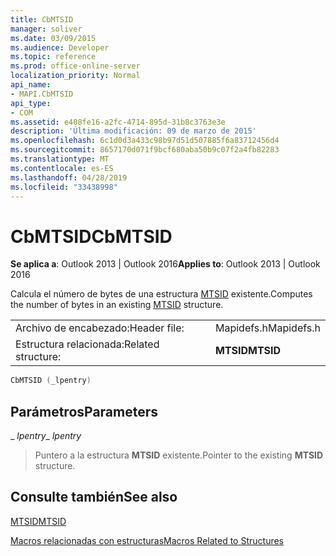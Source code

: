 ```yaml
---
title: CbMTSID
manager: soliver
ms.date: 03/09/2015
ms.audience: Developer
ms.topic: reference
ms.prod: office-online-server
localization_priority: Normal
api_name:
- MAPI.CbMTSID
api_type:
- COM
ms.assetid: e408fe16-a2fc-4714-895d-31b8c3763e3e
description: 'Última modificación: 09 de marzo de 2015'
ms.openlocfilehash: 6c1d0d3a433c98b97d51d507885f6a83712456d4
ms.sourcegitcommit: 8657170d071f9bcf680aba50b9c07f2a4fb82283
ms.translationtype: MT
ms.contentlocale: es-ES
ms.lasthandoff: 04/28/2019
ms.locfileid: "33438998"
---
```

# <a name="cbmtsid"></a><span data-ttu-id="b6b65-103">CbMTSID</span><span class="sxs-lookup"><span data-stu-id="b6b65-103">CbMTSID</span></span>

  
  
<span data-ttu-id="b6b65-104">**Se aplica a**: Outlook 2013 | Outlook 2016</span><span class="sxs-lookup"><span data-stu-id="b6b65-104">**Applies to**: Outlook 2013 | Outlook 2016</span></span> 
  
<span data-ttu-id="b6b65-105">Calcula el número de bytes de una estructura [MTSID](mtsid.md) existente.</span><span class="sxs-lookup"><span data-stu-id="b6b65-105">Computes the number of bytes in an existing [MTSID](mtsid.md) structure.</span></span> 
  
|||
|:-----|:-----|
|<span data-ttu-id="b6b65-106">Archivo de encabezado:</span><span class="sxs-lookup"><span data-stu-id="b6b65-106">Header file:</span></span>  <br/> |<span data-ttu-id="b6b65-107">Mapidefs.h</span><span class="sxs-lookup"><span data-stu-id="b6b65-107">Mapidefs.h</span></span>  <br/> |
|<span data-ttu-id="b6b65-108">Estructura relacionada:</span><span class="sxs-lookup"><span data-stu-id="b6b65-108">Related structure:</span></span>  <br/> |<span data-ttu-id="b6b65-109">**MTSID**</span><span class="sxs-lookup"><span data-stu-id="b6b65-109">**MTSID**</span></span> <br/> |
   
```cpp
CbMTSID (_lpentry)
```

## <a name="parameters"></a><span data-ttu-id="b6b65-110">Parámetros</span><span class="sxs-lookup"><span data-stu-id="b6b65-110">Parameters</span></span>

 <span data-ttu-id="b6b65-111">_ _lpentry_</span><span class="sxs-lookup"><span data-stu-id="b6b65-111">_ _lpentry_</span></span>
  
> <span data-ttu-id="b6b65-112">Puntero a la estructura **MTSID** existente.</span><span class="sxs-lookup"><span data-stu-id="b6b65-112">Pointer to the existing **MTSID** structure.</span></span> 
    
## <a name="see-also"></a><span data-ttu-id="b6b65-113">Consulte también</span><span class="sxs-lookup"><span data-stu-id="b6b65-113">See also</span></span>



[<span data-ttu-id="b6b65-114">MTSID</span><span class="sxs-lookup"><span data-stu-id="b6b65-114">MTSID</span></span>](mtsid.md)


[<span data-ttu-id="b6b65-115">Macros relacionadas con estructuras</span><span class="sxs-lookup"><span data-stu-id="b6b65-115">Macros Related to Structures</span></span>](macros-related-to-structures.md)

